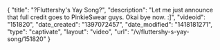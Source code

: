 {
    "title": "?Fluttershy's Yay Song?",
    "description": "Let me just announce that full credit goes to PinkieSwear guys. Okai bye now. :]",
    "videoid": "151820",
    "date_created": "1397072457",
    "date_modified": "1418181271",
    "type": "captivate",
    "layout": "video",
    "url": "\/v\/fluttershy-s-yay-song\/151820"
}